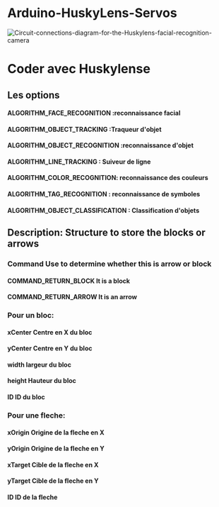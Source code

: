# Arduino-HuskyLens-Servos
![Circuit-connections-diagram-for-the-Huskylens-facial-recognition-camera](https://github.com/user-attachments/assets/224f2c17-c1cd-4148-a48e-4c6ed9dbcf5c)

# Coder avec Huskylense
## Les options 
#### ALGORITHM_FACE_RECOGNITION :reconnaissance facial
#### ALGORITHM_OBJECT_TRACKING  :Traqueur d'objet
#### ALGORITHM_OBJECT_RECOGNITION :reconnaissance d'objet
#### ALGORITHM_LINE_TRACKING : Suiveur de ligne
#### ALGORITHM_COLOR_RECOGNITION: reconnaissance des couleurs
#### ALGORITHM_TAG_RECOGNITION : reconnaissance de symboles
#### ALGORITHM_OBJECT_CLASSIFICATION : Classification d'objets


## Description: Structure to store the blocks or arrows

### Command Use to determine whether this is arrow or block
#### COMMAND_RETURN_BLOCK It is a block
#### COMMAND_RETURN_ARROW It is an arrow

### Pour un bloc:
#### xCenter 	Centre en X du bloc
#### yCenter 	Centre en Y du bloc
#### width 		largeur du bloc
#### height 		Hauteur du bloc
#### ID 			ID du bloc

### Pour une fleche:
#### xOrigin  	Origine de la fleche en X
#### yOrigin 	Origine de la fleche en Y
#### xTarget 	Cible de la fleche en X
#### yTarget 	Cible de la fleche en Y
#### ID 			ID de la fleche
